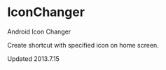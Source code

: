 IconChanger
===========

Android Icon Changer

Create shortcut with specified icon on home screen.

Updated 2013.7.15
